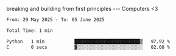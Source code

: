 breaking and building from first principles --- Computers <3

<!--START_SECTION:waka-->

```txt
From: 29 May 2025 - To: 05 June 2025

Total Time: 1 min

Python   1 min           ████████████████████████▒   97.92 %
C        0 secs          ▓░░░░░░░░░░░░░░░░░░░░░░░░   02.08 %
```

<!--END_SECTION:waka-->
